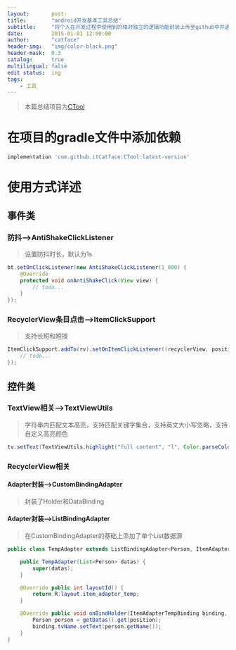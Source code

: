 ```yaml
---
layout:       post-
title:        "android开发基本工具总结"
subtitle:     "将个人在开发过程中使用到的相对独立的逻辑功能封装上传至github中并通过gradle依赖使用"
date:         2015-01-01 12:00:00
author:       "catface"
header-img:   "img/color-black.png"
header-mask:  0.3
catalog:      true
multilingual: false
edit status:  ing
tags:
    - 工具
---
```


> 本篇总结项目为[CTool](https://github.com/itCatface/CTool)

# 在项目的gradle文件中添加依赖

``` gradle
implementation 'com.github.itCatface:CTool:latest-version'
```

# 使用方式详述

## 事件类

### 防抖-->AntiShakeClickListener

> 设置防抖时长，默认为1s

``` java
bt.setOnClickListener(new AntiShakeClickListener(1_000) {
    @Override
    protected void onAntiShakeClick(View view) {
        // todo...
    }
});
```

### RecyclerView条目点击-->ItemClickSupport

> 支持长短和短按

``` java
ItemClickSupport.addTo(rv).setOnItemClickListener((recyclerView, position, v) -> {
    // todo...
});
```

## 控件类

### TextView相关-->TextViewUtils

> 字符串内匹配文本高亮，支持匹配关键字集合，支持英文大小写忽略，支持自定义高亮颜色

``` java
tv.setText(TextViewUtils.highlight("full content", "l", Color.parseColor("#4285f4")));
```

### RecyclerView相关

#### Adapter封装-->CustomBindingAdapter

> 封装了Holder和DataBinding

#### Adapter封装-->ListBindingAdapter

> 在CustomBindingAdapter的基础上添加了单个List数据源

``` java
public class TempAdapter extends ListBindingAdapter<Person, ItemAdapterTempBinding> {

    public TempAdapter(List<Person> datas) {
        super(datas);
    }

    @Override public int layoutId() {
        return R.layout.item_adapter_temp;
    }

    @Override public void onBindHolder(ItemAdapterTempBinding binding, int position) {
        Person person = getDatas().get(position);
        binding.tvName.setText(person.getName());
    }
}
```

